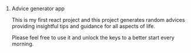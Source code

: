 1. Advice generator app
   
   This is my first react project and this project generates random advices providing insightful tips and guidance for all aspects of life.
   
   Please feel free to use it and unlock the keys to a better start every morning.
